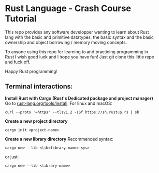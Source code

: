# Rust Language - Crash Course Tutorial

This repo provides any software developper wanting to learn about Rust lang with the basic and primitive datatypes, the basic syntax and the basic ownership and object borrowing / memory moving concepts.

To anyone using this repo for learning to and practicing programming in Rust I wish good luck and I hope you have fun! Just git clone this little repo and fuck off.

Happy Rust programming!


## Terminal interactions:

**Install Rust with Cargo (Rust's Dedicated package and project manager)**
Go to [rust-lang.org/tools/install](https://www.rust-lang.org/tools/install). For linux and macOS:
```
curl --proto '=https' --tlsv1.2 -sSf https://sh.rustup.rs | sh
```

**Create a new project directory**

```
cargo init <project-name>
```

**Create a new library directory**
Recommended syntax:
```
cargo new --lib <lib<library-name>-sys>
```
or just:
 ```
cargo new --lib <library-name>
```
